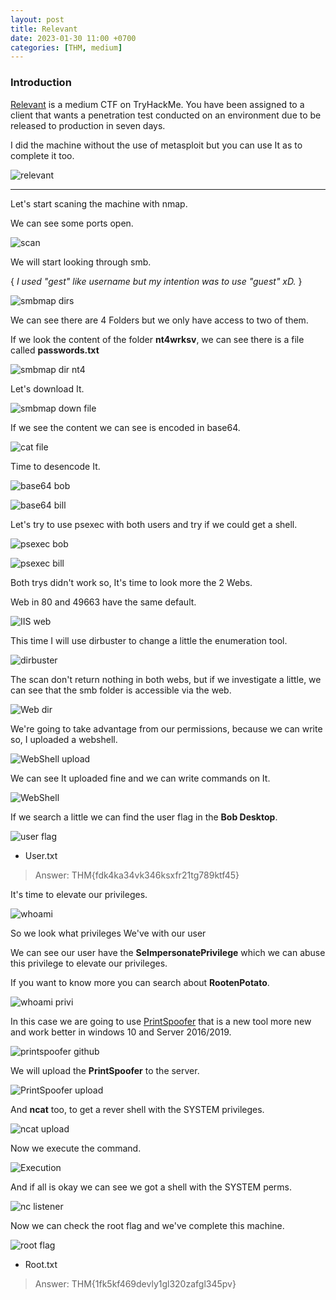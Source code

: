 ```yaml
---
layout: post
title: Relevant
date: 2023-01-30 11:00 +0700
categories: [THM, medium]
---
```


### Introduction

[Relevant] is a medium CTF on TryHackMe. You have been assigned to a client that wants a penetration test conducted on an environment due to be released to production in seven days.

I did the machine without the use of metasploit but you can use It as to complete it too.


![relevant](https://tryhackme-images.s3.amazonaws.com/room-icons/10524728b2b462e8d164efe4e67ed087.jpeg)


---

Let's start scaning the machine with nmap.

We can see some ports open.

![scan](/images/THM/relevant/Captura.PNG)

We will start looking through smb.

{ *I used "gest" like username but my intention was to use "guest" xD.* }

![smbmap dirs](/images/THM/relevant/Captura1.PNG)

We can see there are 4 Folders but we only have access to two of them.

If we look the content of the folder **nt4wrksv**, we can see there is a file called **passwords.txt**

![smbmap dir nt4](/images/THM/relevant/Captura2.PNG)

Let's download It.

![smbmap down file](/images/THM/relevant/Captura3.PNG)

If we see the content we can see is encoded in base64.

![cat file](/images/THM/relevant/Captura4.PNG)

Time to desencode It.

![base64 bob](/images/THM/relevant/Captura5.PNG)

![base64 bill](/images/THM/relevant/Captura6.PNG)

Let's try to use psexec with both users and try if we could get a shell.

![psexec bob](/images/THM/relevant/Captura8.PNG)

![psexec bill](/images/THM/relevant/Captura9.PNG)

Both trys didn't work so, It's time to look more the 2 Webs.

Web in 80 and 49663 have the same default.

![IIS web](/images/THM/relevant/Captura10.PNG)

This time I will use dirbuster to change a little the enumeration tool.

![dirbuster](/images/THM/relevant/Captura11.PNG)

The scan don't return nothing in both webs, but if we investigate a little, we can see that the smb folder is accessible via the web.

![Web dir](/images/THM/relevant/Captura12.PNG)

We're going to take advantage from our permissions, because we can write so, I uploaded a webshell.

![WebShell upload](/images/THM/relevant/Captura13.PNG)

We can see It uploaded fine and we can write commands on It.

![WebShell](/images/THM/relevant/Captura14.PNG)

If we search a little we can find the user flag in the **Bob Desktop**.

![user flag](/images/THM/relevant/Captura15.PNG)

- User.txt
>Answer: THM{fdk4ka34vk346ksxfr21tg789ktf45}

It's time to elevate our privileges.

![whoami](/images/THM/relevant/Captura17.PNG)

So we look what privileges We've with our user

We can see our user have the **SeImpersonatePrivilege** which we can abuse this privilege to elevate our privileges.

If you want to know more you can search about **RootenPotato**.

![whoami privi](/images/THM/relevant/Captura16.PNG)

In this case we are going to use [PrintSpoofer] that is a new tool more new and work better in windows 10 and Server 2016/2019.

![printspoofer github](/images/THM/relevant/Captura18.PNG)

We will upload the **PrintSpoofer** to the server.

![PrintSpoofer upload](/images/THM/relevant/Captura19.PNG)

And **ncat** too, to get a rever shell with the SYSTEM privileges.

![ncat upload](/images/THM/relevant/Captura20.PNG)

Now we execute the command.

![Execution](/images/THM/relevant/Captura21.PNG)

And if all is okay we can see we got a shell with the SYSTEM perms.

![nc listener](/images/THM/relevant/Captura22.PNG)

Now we can check the root flag and we've complete this machine.

![root flag](/images/THM/relevant/Captura23.PNG)

- Root.txt
>Answer: THM{1fk5kf469devly1gl320zafgl345pv}

[relevant]:https://tryhackme.com/room/relevant
[printspoofer]:https://github.com/itm4n/PrintSpoofer

